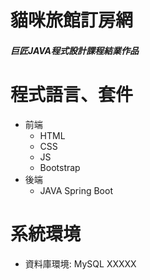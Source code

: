 # 貓咪旅館訂房網
##### 巨匠JAVA程式設計課程結業作品
# 程式語言、套件
* 前端
  * HTML
  * CSS
  * JS
  * Bootstrap
* 後端
  * JAVA Spring Boot
# 系統環境
  * 資料庫環境: MySQL XXXXX
  
  
